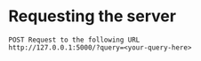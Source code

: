 # Requesting the server

```
POST Request to the following URL
http://127.0.0.1:5000/?query=<your-query-here>
```
